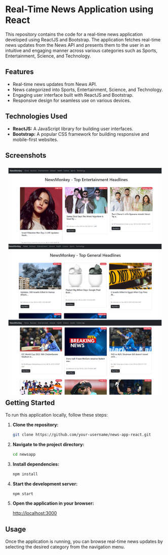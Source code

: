 
# Real-Time News Application using React

This repository contains the code for a real-time news application developed using ReactJS and Bootstrap. The application fetches real-time news updates from the News API and presents them to the user in an intuitive and engaging manner across various categories such as Sports, Entertainment, Science, and Technology.

## Features

- Real-time news updates from News API.
- News categorized into Sports, Entertainment, Science, and Technology.
- Engaging user interface built with ReactJS and Bootstrap.
- Responsive design for seamless use on various devices.

## Technologies Used

- **ReactJS:** A JavaScript library for building user interfaces.
- **Bootstrap:** A popular CSS framework for building responsive and mobile-first websites.


## Screenshots

<div style="float: left;padding: 5px;margin: 5px">
  <img src="1.png" width="800"">
  <img src="2.png" width="800">
  <img src="3.png" width="800">

</div>

## Getting Started

To run this application locally, follow these steps:

1. **Clone the repository:**

    ```bash
    git clone https://github.com/your-username/news-app-react.git
    ```

2. **Navigate to the project directory:**

    ```bash
    cd newsapp
    ```

3. **Install dependencies:**

    ```bash
    npm install
    ```

4. **Start the development server:**

    ```bash
    npm start
    ```

5. **Open the application in your browser:**

    [http://localhost:3000](http://localhost:3000)

## Usage

Once the application is running, you can browse real-time news updates by selecting the desired category from the navigation menu.



